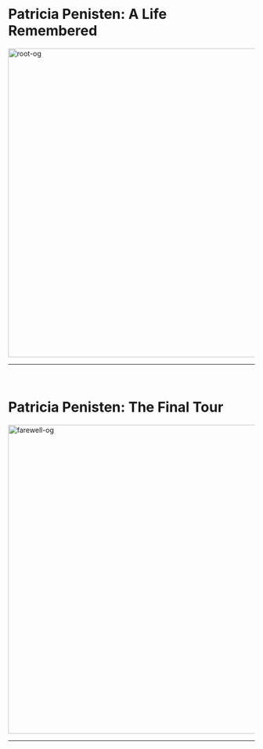 <br>

# Patricia Penisten: A Life Remembered

<img width="1200" height="630" alt="root-og" src="https://github.com/user-attachments/assets/0db9b338-1924-40ae-a1bc-e8be235e6a7b" />

<hr/>
<br>

# Patricia Penisten: The Final Tour

<img width="1200" height="630" alt="farewell-og" src="https://github.com/user-attachments/assets/cdb5cb85-9dcd-4de9-9222-d17cb629ed2e" />

<hr/>
<br>
